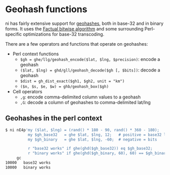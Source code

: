 # Geohash functions
ni has fairly extensive support for
[geohashes](https://en.wikipedia.org/wiki/Geohash), both in base-32 and in
binary forms. It uses the [Factual bitwise
algorithm](https://www.factual.com/blog/how-geohashes-work/) and some
surrounding Perl-specific optimizations for base-32 transcoding.

There are a few operators and functions that operate on geohashes:

- Perl context functions
  - `$gh = ghe/llg/geohash_encode($lat, $lng, $precision)`: encode a geohash
  - `($lat, $lng) = ghd/gll/geohash_decode($gh [, $bits])`: decode a geohash
  - `$dist = gh_dist_exact($gh1, $gh2, unit = "km")`
  - `($n, $s, $e, $w) = ghb/geohash_box($gh)`
- Cell operators
  - `,g`: encode comma-delimited column values to a geohash
  - `,G`: decode a column of geohashes to comma-delimited lat/lng

## Geohashes in the perl context
```bash
$ ni nE4p'my ($lat, $lng) = (rand() * 180 - 90, rand() * 360 - 180);
          my $gh_base32   = ghe $lat, $lng, 12;   # positive = base32 letters
          my $gh_binary   = ghe $lat, $lng, -60;  # negative = bits

          r "base32 works" if ghe(ghd($gh_base32)) eq $gh_base32;
          r "binary works" if ghe(ghd($gh_binary, 60), 60) == $gh_binary' \
     gc
10000	base32 works
10000	binary works
```
